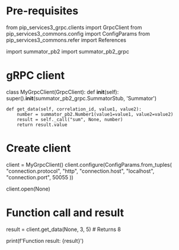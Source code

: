 # Pre-requisites
from pip_services3_grpc.clients import GrpcClient
from pip_services3_commons.config import ConfigParams
from pip_services3_commons.refer import References

import summator_pb2
import summator_pb2_grpc

# gRPC client
class MyGrpcClient(GrpcClient):
    def __init__(self):
        super().__init__(summator_pb2_grpc.SummatorStub, 'Summator')

    def get_data(self, correlation_id, value1, value2):
        number = summator_pb2.Number1(value1=value1, value2=value2)
        result = self._call("sum", None, number)
        return result.value



# Create client
client = MyGrpcClient()
client.configure(ConfigParams.from_tuples(
    "connection.protocol", "http",
    "connection.host", "localhost",
    "connection.port", 50055
))

client.open(None)

# Function call and result
result = client.get_data(None, 3, 5)  # Returns 8

print(f'Function result: {result}')
